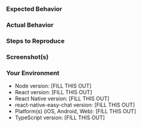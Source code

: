 ### Expected Behavior

<!-- {Please write here} -->

### Actual Behavior

<!-- {Please write here} -->

### Steps to Reproduce

<!-- {Please write here, including precondition(s)} -->

### Screenshot(s)

<!-- {Please add here, if relevant} -->

### Your Environment

<!-- {Add all relevant specs} -->

- Node version: [FILL THIS OUT]
- React version: [FILL THIS OUT]
- React Native version: [FILL THIS OUT]
- react-native-easy-chat version: [FILL THIS OUT]
- Platform(s) (iOS, Android, Web): [FILL THIS OUT]
- TypeScript version: [FILL THIS OUT]
